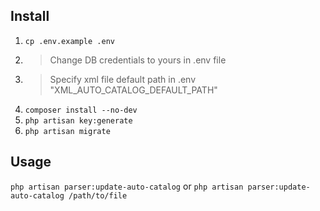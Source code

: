 ## Install
1. `cp .env.example .env`
2. > <p>Change DB credentials to yours in .env file</p>
3. > <p>Specify xml file default path in .env "XML_AUTO_CATALOG_DEFAULT_PATH"</p>
4. `composer install --no-dev`
5. `php artisan key:generate`
6. `php artisan migrate`

## Usage
`php artisan parser:update-auto-catalog` or `php artisan parser:update-auto-catalog /path/to/file`
